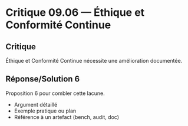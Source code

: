 # Critique 09.06 — Éthique et Conformité Continue

## Critique
Éthique et Conformité Continue nécessite une amélioration documentée.

## Réponse/Solution 6
Proposition 6 pour combler cette lacune.

- Argument détaillé
- Exemple pratique ou plan
- Référence à un artefact (bench, audit, doc)
